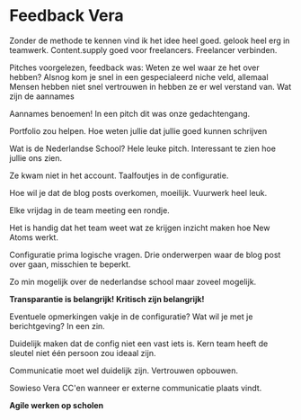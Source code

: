 # Feedback Vera

Zonder de methode te kennen vind ik het idee heel goed. gelook heel erg in teamwerk. Content.supply goed voor freelancers. Freelancer verbinden.

Pitches voorgelezen, feedback was: Weten ze wel waar ze het over hebben?
Alsnog kom je snel in een gespecialeerd niche veld, allemaal
Mensen hebben niet snel vertrouwen in hebben ze er wel verstand van. Wat zijn de aannames

Aannames benoemen! In een pitch dit was onze gedachtengang.

Portfolio zou helpen.
Hoe weten jullie dat jullie goed kunnen schrijven

Wat is de Nederlandse School? Hele leuke pitch. Interessant te zien hoe jullie ons zien.

Ze kwam niet in het account. Taalfoutjes in de configuratie.

Hoe wil je dat de blog posts overkomen, moeilijk.
Vuurwerk heel leuk.

Elke vrijdag in de team meeting een rondje.

Het is handig dat het team weet wat ze krijgen inzicht maken hoe New Atoms werkt.

Configuratie prima logische vragen.
Drie onderwerpen waar de blog post over gaan, misschien te beperkt.

Zo min mogelijk over de nederlandse school maar zoveel mogelijk.

**Transparantie is belangrijk! Kritisch zijn belangrijk!**

Eventuele opmerkingen vakje in de configuratie?
Wat wil je met je berichtgeving? In een zin.

Duidelijk maken dat de config niet een vast iets is. Kern team heeft de sleutel niet één persoon zou ideaal zijn.

Communicatie moet wel duidelijk zijn. Vertrouwen opbouwen.

Sowieso Vera CC'en wanneer er externe communicatie plaats vindt.


**Agile werken op scholen**  
